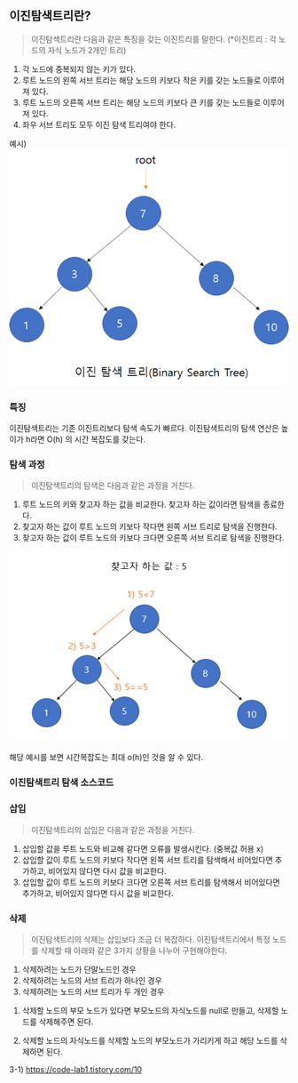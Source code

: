 ## 이진탐색트리란?
> 이진탐색트리란 다음과 같은 특징을 갖는 이진트리를 말한다.
(*이진트리 : 각 노드의 자식 노드가 2개인 트리)

1. 각 노드에 중복되지 않는 키가 있다.
2. 루트 노드의 왼쪽 서브 트리는 해당 노드의 키보다 작은 키를 갖는 노드들로 이루어져 있다.
3. 루트 노드의 오른쪽 서브 트리는 해당 노드의 키보다 큰 키를 갖는 노드들로 이루어져 있다.
4. 좌우 서브 트리도 모두 이진 탐색 트리여야 한다.

예시)
![img.png](../../../Etc/Img/binarySearchTree01.png)


### 특징
이진탐색트리는 기존 이진트리보다 탐색 속도가 빠르다. 이진탐색트리의 탐색 연산은 높이가 h라면
O(h) 의 시간 복잡도를 갖는다.


### 탐색 과정
> 이진탐색트리의 탐색은 다음과 같은 과정을 거친다.

1. 루트 노드의 키와 찾고자 하는 값을 비교한다. 찾고자 하는 값이라면 탐색을 종료한다.
2. 찾고자 하는 값이 루트 노드의 키보다 작다면 왼쪽 서브 트리로 탐색을 진행한다.
3. 찾고자 하는 값이 루트 노드의 키보다 크다면 오른쪽 서브 트리로 탐색을 진행한다.

![img.png](../../../Etc/Img/binarySearchTree02.png)

해당 예시를 보면 시간복잡도는 최대 o(h)인 것을 알 수 있다.

### 이진탐색트리 탐색 소스코드



### 삽입
> 이진탐색트리의 삽입은 다음과 같은 과정을 거친다.

1. 삽입할 값을 루트 노드와 비교해 같다면 오류를 발생시킨다. (중복값 허용 x)
2. 삽입할 값이 루트 노드의 키보다 작다면 왼쪽 서브 트리를 탐색해서 비어있다면 추가하고, 비어있지 않다면
    다시 값을 비교한다.
3. 삽입할 값이 루트 노드의 키보다 크다면 오른쪽 서브 트리를 탐색해서 비어있다면 추가하고, 비어있지 않다면
    다시 값을 비교한다.

### 삭제
> 이진탐색트리의 삭제는 삽입보다 조금 더 복잡하다. 이진탐색트리에서 특정 노드를 삭제할 때 아래와 같은 3가지 상황을 나누어 구현해야한다.

1. 삭제하려는 노드가 단말노드인 경우
2. 삭제하려는 노드의 서브 트리가 하나인 경우
3. 삭제하려는 노드의 서브 트리가 두 개인 경우

1) 삭제할 노드의 부모 노드가 있다면 부모노드의 자식노드를 null로 만들고, 삭제할 노드를 삭제해주면 된다.

2) 삭제할 노드의 자식노드를 삭제할 노드의 부모노드가 가리키게 하고 해당 노드를 삭제하면 된다.

3-1) 
https://code-lab1.tistory.com/10